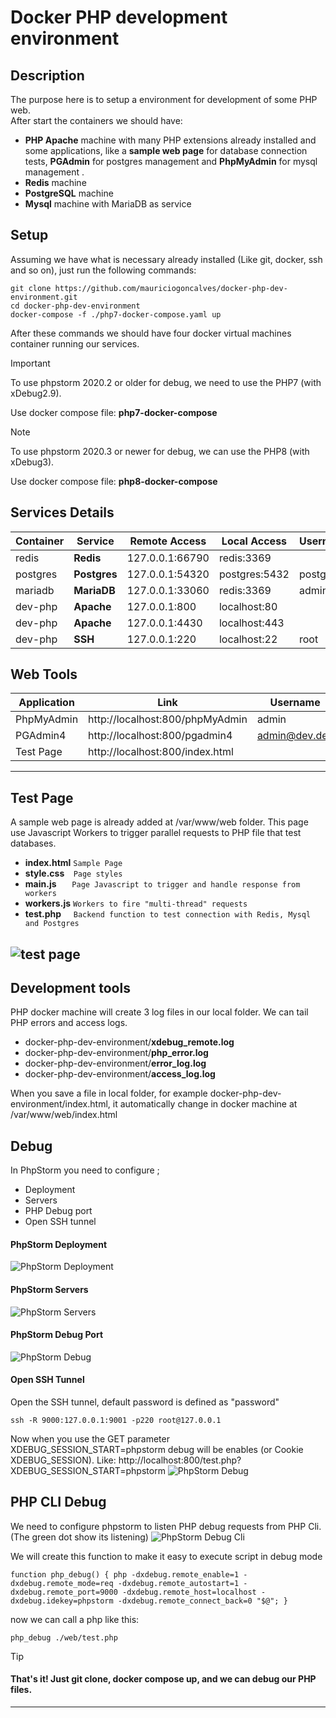 # Docker PHP development environment  
  
## Description  
The purpose here is to setup a environment for development of some PHP web.  
 After start the containers we should have:  
 - **PHP Apache** machine with many PHP extensions already installed and some applications, like a **sample web page** for database connection tests, **PGAdmin** for postgres management and **PhpMyAdmin** for mysql management .  
 - **Redis** machine  
 - **PostgreSQL** machine  
 - **Mysql** machine with MariaDB as service  
   
##  Setup 
Assuming we have what is necessary already installed (Like git, docker, ssh and so on), just run the following commands:
  ```
git clone https://github.com/mauriciogoncalves/docker-php-dev-environment.git
cd docker-php-dev-environment
docker-compose -f ./php7-docker-compose.yaml up
```
After these commands we should have four docker virtual machines container  running our services.

> [!IMPORTANT]  
> To use phpstorm 2020.2 or older for debug, we need to use the PHP7 (with xDebug2.9).
> 
> Use docker compose file: **php7-docker-compose**

> [!NOTE]  
> To use phpstorm 2020.3 or newer for debug, we can use the PHP8 (with xDebug3).
> 
> Use docker compose file: **php8-docker-compose**




##   Services Details
|Container|  Service  | Remote Access | Local Access|Username|Password|Database|  
|    -   |      -     |        -      |        -    |     -  |    -   | - |    
|redis   |**Redis** |127.0.0.1:66790|redis:3369   |        |password|     
|postgres|**Postgres**|127.0.0.1:54320|postgres:5432|postgres|password|dev   
|mariadb |**MariaDB** |127.0.0.1:33060|redis:3369   | admin  |password|dev    
|dev-php |**Apache** |127.0.0.1:800  |localhost:80 |     
|dev-php |**Apache** |127.0.0.1:4430 |localhost:443|     
|dev-php |**SSH** |127.0.0.1:220  |localhost:22 | root   |password   
   
##   Web Tools
|Application| Link                          | Username    |Password| Info |  
|      -    |             -                 |      -      |    -   |   -  |
|PhpMyAdmin |http://localhost:800/phpMyAdmin|admin        |password|   
|PGAdmin4   |http://localhost:800/pgadmin4  |admin@dev.dev|password|  
|Test Page  |http://localhost:800/index.html|             |        | /var/www/web  
 ---
 
 
##  Test Page
A sample web page is already added at /var/www/web folder.
This page use Javascript Workers to trigger parallel requests to PHP file that test databases.
    
 - **index.html** `Sample Page`
 - **style.css**  &hairsp;  &hairsp; `Page styles` 
 - **main.js**  &hairsp;  &hairsp;  &hairsp;  &hairsp; `Page Javascript to trigger and handle response from workers`
 - **workers.js** `Workers to fire "multi-thread" requests` 
 - **test.php**  &hairsp;  &hairsp;  &hairsp;  `Backend function to test connection with Redis, Mysql and Postgres`
 
 ![test page](https://raw.githubusercontent.com/mauriciogoncalves/docker-php-dev-environment/main/web/images/page.gif)
 ----
  ## Development tools 
  PHP docker machine will create 3 log files in our local folder. We can tail PHP errors and access logs. 
 - docker-php-dev-environment/**xdebug_remote.log**  
 - docker-php-dev-environment/**php_error.log**  
 - docker-php-dev-environment/**error_log.log**
 - docker-php-dev-environment/**access_log.log**

When you save a file in local folder, for example docker-php-dev-environment/index.html, it automatically change in docker machine at /var/www/web/index.html

## Debug
In PhpStorm you need to configure ;

 - Deployment
 - Servers
 - PHP Debug port
 - Open SSH tunnel

#### PhpStorm Deployment
![PhpStorm Deployment](https://raw.githubusercontent.com/mauriciogoncalves/docker-php-dev-environment/main/web/images/phpsotm-deployment.jpg)
#### PhpStorm Servers
![PhpStorm Servers](https://raw.githubusercontent.com/mauriciogoncalves/docker-php-dev-environment/main/web/images/phpsotm-servers.jpg)
#### PhpStorm Debug Port
![PhpStorm Debug](https://raw.githubusercontent.com/mauriciogoncalves/docker-php-dev-environment/main/web/images/phpsotm-debug.jpg)

#### Open SSH Tunnel
Open the SSH tunnel, default password is defined as "password"
 ```
ssh -R 9000:127.0.0.1:9001 -p220 root@127.0.0.1
```   

Now when you use the GET parameter XDEBUG_SESSION_START=phpstorm debug will be enables (or Cookie XDEBUG_SESSION). 
Like:
http://localhost:800/test.php?XDEBUG_SESSION_START=phpstorm
![PhpStorm Debug](https://raw.githubusercontent.com/mauriciogoncalves/docker-php-dev-environment/main/web/images/debug.jpg)


## PHP CLI Debug
We need to configure phpstorm to listen PHP debug requests from PHP Cli. (The green dot show its listening)
![PhpStorm Debug Cli](https://raw.githubusercontent.com/mauriciogoncalves/docker-php-dev-environment/main/web/images/phpsotm-debug-cli.jpg)

We will create this function to make it easy to execute script in debug mode
 ```
function php_debug() { php -dxdebug.remote_enable=1 -dxdebug.remote_mode=req -dxdebug.remote_autostart=1 -dxdebug.remote_port=9000 -dxdebug.remote_host=localhost -dxdebug.idekey=phpstorm -dxdebug.remote_connect_back=0 "$@"; }
```   
now we can call a php like this:
```   
php_debug ./web/test.php
```   

> [!TIP]  
> #### That's it! Just git clone, docker compose up, and we can debug our PHP files.



---
 
 
